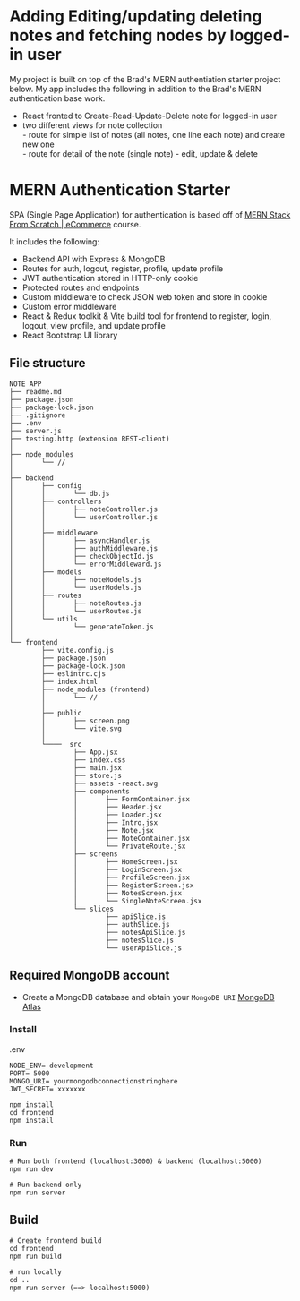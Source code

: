# Adding Editing/updating deleting notes and fetching nodes by logged-in user

My project is built on top of the Brad's MERN authentiation starter project below.
My app includes the following in addition to the Brad's MERN authentication base work. 

 - React fronted to Create-Read-Update-Delete note for logged-in user
 - two different views for note collection  
        - route for simple list of notes (all notes, one line each note) and create new one  
        - route for detail of the note (single note) - edit, update & delete     


# MERN Authentication Starter

SPA (Single Page Application) for authentication is based off of [MERN Stack From Scratch | eCommerce](https://www.traversymedia.com/mern-stack-from-scratch) course.

It includes the following:

- Backend API with Express & MongoDB
- Routes for auth, logout, register, profile, update profile
- JWT authentication stored in HTTP-only cookie
- Protected routes and endpoints
- Custom middleware to check JSON web token and store in cookie
- Custom error middleware
- React & Redux toolkit & Vite build tool for frontend to register, login, logout, view profile, and update profile
- React Bootstrap UI library


## File structure

```
NOTE APP
├── readme.md
├── package.json
├── package-lock.json
├── .gitignore
├── .env
├── server.js
├── testing.http (extension REST-client)
│
├── node_modules
│       └── //
│
├── backend
│       ├── config
│       │       └── db.js
│       ├── controllers 
│       │       ├── noteController.js
│       │       └── userController.js
│       │                   
│       ├── middleware
│       │       ├── asyncHandler.js
│       │       ├── authMiddleware.js
│       │       ├── checkObjectId.js
│       │       └── errorMiddleward.js
│       ├── models 
│       │       ├── noteModels.js
│       │       └── userModels.js
│       ├── routes 
│       │       ├── noteRoutes.js
│       │       └── userRoutes.js
│       └── utils 
│               └── generateToken.js
│
└── frontend
        ├── vite.config.js
        ├── package.json 
        ├── package-lock.json
        ├── eslintrc.cjs
        ├── index.html
        ├── node_modules (frontend)
        │       └── //
        │
        ├── public
        │       ├── screen.png
        │       └── vite.svg
        │                   
        └────  src
                ├── App.jsx
                ├── index.css
                ├── main.jsx
                ├── store.js
                ├── assets -react.svg
                ├── components
                │       ├── FormContainer.jsx   
                │       ├── Header.jsx
                │       ├── Loader.jsx
                │       ├── Intro.jsx
                │       ├── Note.jsx
                │       ├── NoteContainer.jsx
                │       └── PrivateRoute.jsx
                ├── screens
                │       ├── HomeScreen.jsx   
                │       ├── LoginScreen.jsx
                │       ├── ProfileScreen.jsx
                │       ├── RegisterScreen.jsx
                │       ├── NotesScreen.jsx
                │       └── SingleNoteScreen.jsx
                └── slices
                        ├── apiSlice.js   
                        ├── authSlice.js
                        ├── notesApiSlice.js
                        ├── notesSlice.js
                        └── userApiSlice.js

```    


## Required MongoDB account

- Create a MongoDB database and obtain your `MongoDB URI` [MongoDB Atlas](https://www.mongodb.com/cloud/atlas/register)


### Install 

.env
``` 
NODE_ENV= development
PORT= 5000
MONGO_URI= yourmongodbconnectionstringhere
JWT_SECRET= xxxxxxx

```

```
npm install
cd frontend
npm install
```

### Run

```
# Run both frontend (localhost:3000) & backend (localhost:5000)
npm run dev

# Run backend only
npm run server
```

## Build 

```
# Create frontend build
cd frontend
npm run build

# run locally
cd ..
npm run server (==> localhost:5000) 
```
